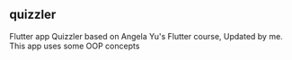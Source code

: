 ## quizzler

Flutter app Quizzler based on Angela Yu's Flutter course, Updated by me.
This app uses some OOP concepts
